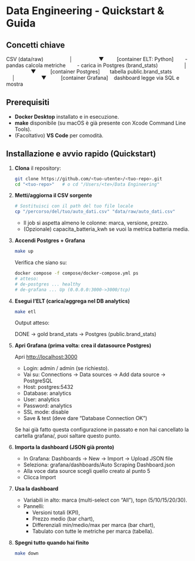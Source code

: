# Data Engineering - Quickstart & Guida

## Concetti chiave

CSV (data/raw)
                 │
                 ▼
        [container ELT: Python]
       - pandas calcola metriche
       - carica in Postgres (brand_stats)
                 │
                 ▼
         [container Postgres]
      tabella public.brand_stats
                 │
                 ▼
         [container Grafana]
   dashboard legge via SQL e mostra

## Prerequisiti

- **Docker Desktop** installato e in esecuzione.
- **make** disponibile (su macOS è già presente con Xcode Command Line Tools).
- (Facoltativo) **VS Code** per comodità.

## Installazione e avvio rapido (Quickstart)

1. **Clona** il repository:
   ```bash
   git clone https://github.com/<tuo-utente>/<tuo-repo>.git
   cd "<tuo-repo>"   # o cd "/Users/<te>/Data Engineering"
   ```

2. **Metti/aggiorna il CSV sorgente**
   ```bash
   # Sostituisci con il path del tuo file locale
   cp "/percorso/del/tuo/auto_dati.csv" "data/raw/auto_dati.csv"
   ```
   - Il job si aspetta almeno le colonne: marca, versione, prezzo.
   - (Opzionale) capacita_batteria_kwh se vuoi la metrica batteria media.

3. **Accendi Postgres + Grafana**

   ```bash
   make up
   ```

   Verifica che siano su:
   ```bash
   docker compose -f compose/docker-compose.yml ps
   # atteso:
   # de-postgres ... healthy
   # de-grafana ... Up (0.0.0.0:3000->3000/tcp)
   ```

4. **Esegui l’ELT (carica/aggrega nel DB analytics)**

   ```bash
   make etl
   ```

   Output atteso:
   
   DONE → gold brand_stats → Postgres (public.brand_stats)

5. **Apri Grafana (prima volta: crea il datasource Postgres)**

   Apri [http://localhost:3000](http://localhost:3000)

   - Login: admin / admin (se richiesto).
   - Vai su: Connections → Data sources → Add data source → PostgreSQL
   - Host: postgres:5432
   - Database: analytics
   - User: analytics
   - Password: analytics
   - SSL mode: disable
   - Save & test (deve dare “Database Connection OK”)

   Se hai già fatto questa configurazione in passato e non hai cancellato la cartella grafana/, puoi saltare questo punto.

6. **Importa la dashboard (JSON già pronto)**
   - In Grafana: Dashboards → New → Import → Upload JSON file
   - Seleziona: grafana/dashboards/Auto Scraping Dashboard.json
   - Alla voce data source scegli quello creato al punto 5
   - Clicca Import

7. **Usa la dashboard**
   - Variabili in alto: marca (multi-select con “All”), topn (5/10/15/20/30).
   - Pannelli:
     - Versioni totali (KPI),
     - Prezzo medio (bar chart),
     - Differenziali min/medio/max per marca (bar chart),
     - Tabulato con tutte le metriche per marca (tabella).

8. **Spegni tutto quando hai finito**

   ```bash
   make down
   ```
